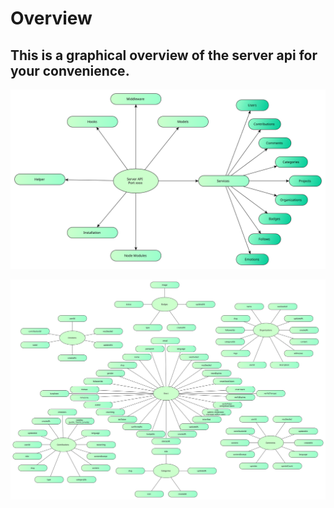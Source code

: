 # Overview

## This is a graphical overview of the server api for your convenience.

![](../.gitbook/assets/overview_api3.svg)

![](../.gitbook/assets/server_api_models_3.svg)

